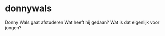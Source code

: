 donnywals
=========

Donny Wals gaat afstuderen
  Wat heeft hij gedaan?
  Wat is dat eigenlijk voor jongen?

